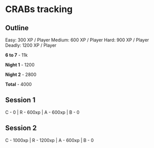 # CRABs tracking

## Outline
Easy: 300 XP / Player
Medium: 600 XP / Player
Hard: 900 XP / Player
Deadly: 1200 XP / Player

**6 to 7** - 11k

**Night 1** - 1200 

**Night 2** - 2800

**Total** - 4000

## Session 1
C - 0 | R - 600xp | A - 600xp | B - 0

## Session 2
C - 1000xp | R - 1200xp | A - 600xp | B - 0 